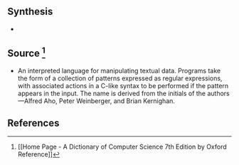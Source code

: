 ## Synthesis
- 
## Source [^1]
- An interpreted language for manipulating textual data. Programs take the form of a collection of patterns expressed as regular expressions, with associated actions in a C-like syntax to be performed if the pattern appears in the input. The name is derived from the initials of the authors—Alfred Aho, Peter Weinberger, and Brian Kernighan.
## References

[^1]: [[Home Page - A Dictionary of Computer Science 7th Edition by Oxford Reference]]
